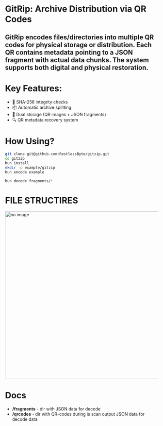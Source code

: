 # GitRip: Archive Distribution via QR Codes

## GitRip encodes files/directories into multiple QR codes for physical storage or distribution. Each QR contains metadata pointing to a JSON fragment with actual data chunks. The system supports both digital and physical restoration.
# Key Features:
- 🔐 SHA-256 integrity checks
-  📦 Automatic archive splitting
- 🧩 Dual storage (QR images + JSON fragments)
- 🔍 QR metadata recovery system

# How Using?

```bash
git clone git@github.com:RestlessByte/gitzip.git
cd gitzip
bun install
mkdir -p example/gitzip
bun encode example
```

```bash
bun decode fragments/*
```
# FILE STRUCTIRES
<img src='https://raw.githubusercontent.com/RestlessByte/gitzip/refs/heads/main/assets/structures/structures.png' width=550 height=550 alt='no image'/>

# Docs

- **/fragments** - dir with JSON data for decode
- **/qrcodes** - dir with QR-codes during is scan output JSON data for decode data